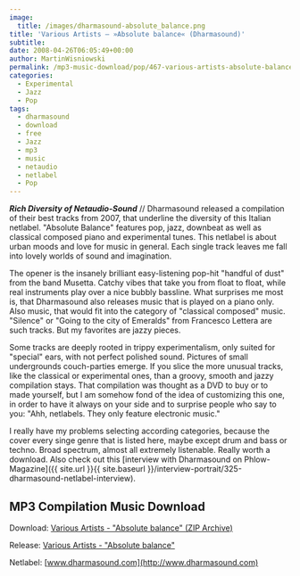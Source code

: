 ```yaml
---
image:
  title: /images/dharmasound-absolute_balance.png
title: 'Various Artists – »Absolute balance« (Dharmasound)'
subtitle: 
date: 2008-04-26T06:05:49+00:00
author: MartinWisniowski
permalink: /mp3-music-download/pop/467-various-artists-absolute-balance-dharmasound
categories:
  - Experimental
  - Jazz
  - Pop
tags:
  - dharmasound
  - download
  - free
  - Jazz
  - mp3
  - music
  - netaudio
  - netlabel
  - Pop
---
```

***Rich Diversity of Netaudio-Sound*** // Dharmasound released a compilation of their best tracks from 2007, that underline the diversity of this Italian netlabel. "Absolute Balance" features pop, jazz, downbeat as well as classical composed piano and experimental tunes. This netlabel is about urban moods and love for music in general. Each single track leaves me fall into lovely worlds of sound and imagination.<!--more-->

The opener is the insanely brilliant easy-listening pop-hit "handful of dust" from the band Musetta. Catchy vibes that take you from float to float, while real instruments play over a nice bubbly bassline. What surprises me most is, that Dharmasound also releases music that is played on a piano only. Also music, that would fit into the category of "classical composed" music. "Silence" or "Going to the city of Emeralds" from Francesco Lettera are such tracks. But my favorites are jazzy pieces.

Some tracks are deeply rooted in trippy experimentalism, only suited for "special" ears, with not perfect polished sound. Pictures of small undergrounds couch-parties emerge. If you slice the more unusual tracks, like the classical or experimental ones, than a groovy, smooth and jazzy compilation stays. That compilation was thought as a DVD to buy or to made yourself, but I am somehow fond of the idea of customizing this one, in order to have it always on your side and to surprise people who say to you: "Ahh, netlabels. They only feature electronic music."

I really have my problems selecting according categories, because the cover every singe genre that is listed here, maybe except drum and bass or techno. Broad spectrum, almost all extremely listenable. Really worth a download. Also check out this [interview with Dharmasound on Phlow-Magazine]({{ site.url }}{{ site.baseurl }}/interview-portrait/325-dharmasound-netlabel-interview).

## MP3 Compilation Music Download

Download: [Various Artists - "Absolute balance" (ZIP Archive)](http://www.dharmasound.com/download.asp?id=405&format=192&e=zip&free)
  
Release: [Various Artists - "Absolute balance"](http://www.dharmasound.com/release.asp?id=90&title=Absolute%20balance)
  
Netlabel: [www.dharmasound.com](http://www.dharmasound.com)